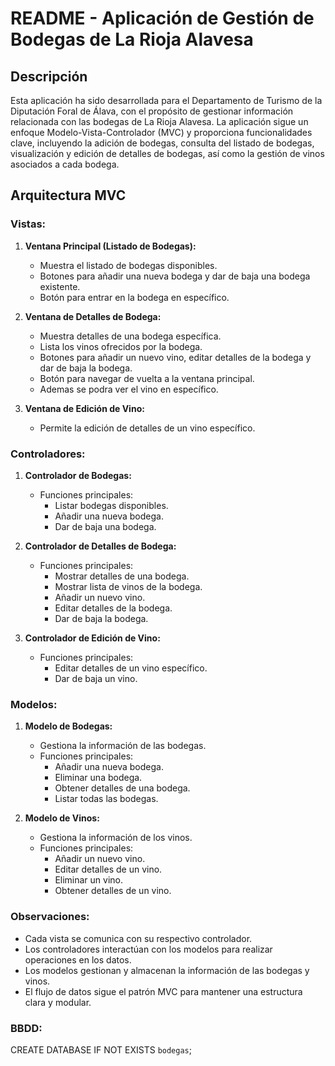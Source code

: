 # README - Aplicación de Gestión de Bodegas de La Rioja Alavesa

## Descripción

Esta aplicación ha sido desarrollada para el Departamento de Turismo de la Diputación Foral de Álava, con el propósito de gestionar información relacionada con las bodegas de La Rioja Alavesa. La aplicación sigue un enfoque Modelo-Vista-Controlador (MVC) y proporciona funcionalidades clave, incluyendo la adición de bodegas, consulta del listado de bodegas, visualización y edición de detalles de bodegas, así como la gestión de vinos asociados a cada bodega.

## Arquitectura MVC

### Vistas:

1. **Ventana Principal (Listado de Bodegas):**
   - Muestra el listado de bodegas disponibles.
   - Botones para añadir una nueva bodega y dar de baja una bodega existente.
   - Botón para entrar en la bodega en específico.

2. **Ventana de Detalles de Bodega:**
   - Muestra detalles de una bodega específica.
   - Lista los vinos ofrecidos por la bodega.
   - Botones para añadir un nuevo vino, editar detalles de la bodega y dar de baja la bodega.
   - Botón para navegar de vuelta a la ventana principal.
   - Ademas se podra ver el vino en específico.

3. **Ventana de Edición de Vino:**
   - Permite la edición de detalles de un vino específico.

### Controladores:

1. **Controlador de Bodegas:**
   - Funciones principales:
     - Listar bodegas disponibles.
     - Añadir una nueva bodega.
     - Dar de baja una bodega.

2. **Controlador de Detalles de Bodega:**
   - Funciones principales:
     - Mostrar detalles de una bodega.
     - Mostrar lista de vinos de la bodega.
     - Añadir un nuevo vino.
     - Editar detalles de la bodega.
     - Dar de baja la bodega.

3. **Controlador de Edición de Vino:**
   - Funciones principales:
     - Editar detalles de un vino específico.
     - Dar de baja un vino.

### Modelos:

1. **Modelo de Bodegas:**
   - Gestiona la información de las bodegas.
   - Funciones principales:
     - Añadir una nueva bodega.
     - Eliminar una bodega.
     - Obtener detalles de una bodega.
     - Listar todas las bodegas.

2. **Modelo de Vinos:**
   - Gestiona la información de los vinos.
   - Funciones principales:
     - Añadir un nuevo vino.
     - Editar detalles de un vino.
     - Eliminar un vino.
     - Obtener detalles de un vino.

### Observaciones:
- Cada vista se comunica con su respectivo controlador.
- Los controladores interactúan con los modelos para realizar operaciones en los datos.
- Los modelos gestionan y almacenan la información de las bodegas y vinos.
- El flujo de datos sigue el patrón MVC para mantener una estructura clara y modular.

### BBDD:
   CREATE DATABASE IF NOT EXISTS `bodegas`;
